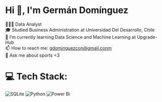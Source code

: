 # Hi 👋, I'm Germán Domínguez 

🧑🏻‍💻 Data Analyst <br/>
🎓 Studied Business Administration at Universidad Del Desarrollo, Chile <br/>
🌱 I’m currently learning Data Science and Machine Learning at Upgrade-Hub <br/>
📫 How to reach me: gdominguezcon@gmail.conm <br/>
💬 Ask me about sports <3 <br/>



# 💻 Tech Stack:
![SQLite](https://img.shields.io/badge/sqlite-%2307405e.svg?style=for-the-badge&logo=sqlite&logoColor=white) ![Python](https://img.shields.io/badge/python-3670A0?style=for-the-badge&logo=python&logoColor=ffdd54) ![Power Bi](https://img.shields.io/badge/power_bi-F2C811?style=for-the-badge&logo=powerbi&logoColor=black)


<!-- Proudly created with GPRM ( https://gprm.itsvg.in ) -->

